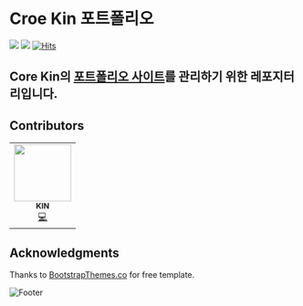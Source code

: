 # Croe Kin 포트폴리오

 <a><img src="https://img.shields.io/badge/HTML5-E34F26?style=flat-square&logo=html5&logoColor=white"/></a>
 <a><img src="https://img.shields.io/badge/CSS3-1572B6?style=flat-square&logo=css3&logoColor=white"/></a>
[![Hits](https://hits.seeyoufarm.com/api/count/incr/badge.svg?url=https%3A%2F%2Fcorekin.github.io%2Fkinpof.github.io%2F&count_bg=%233D91C8&title_bg=%23555555&icon=pocket.svg&icon_color=%23E7E7E7&title=Hits%21&edge_flat=false)](https://hits.seeyoufarm.com)

<!--
[![All Contributors](https://img.shields.io/badge/all_contributors-orange.svg?style=flat-square)](#contributors)
[![GitHub issues](https://img.shields.io/badge/issues-red.svg?style=flat-square)](https://github.com/COREkin/kinpof.github.io/issues)
-->
Core Kin의 [포트폴리오 사이트](https://corekin.github.io/kinpof.github.io/)를 관리하기 위한 레포지터리입니다.
 ---

## Contributors

<table>
  <tr>
  <td align="center"><a href="https://kin-archive.tistory.com/"><img src="https://avatars.githubusercontent.com/u/51149024?v=4" width="100px;" alt=""/><br /><sub><b>KIN</b></sub></a><br /><a href="https://github.com/COREkin/kinpof.github.io/commits/main?author=COREkin" title="Code">💻</a></td>
  </tr>
</table>

## Acknowledgments

Thanks to [BootstrapThemes.co](http://BootstrapThemes.co) for free template.

![Footer](https://capsule-render.vercel.app/api?type=waving&color=auto&height=200&section=footer)
